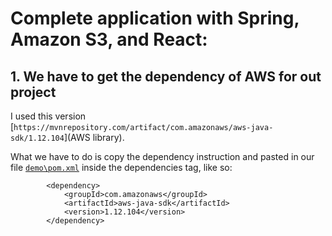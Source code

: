 #  Complete application with Spring, Amazon S3, and React:

## 1. We have to get the dependency of AWS for out project

I used this version [`https://mvnrepository.com/artifact/com.amazonaws/aws-java-sdk/1.12.104`](AWS library).

What we have to do is copy the dependency instruction and pasted in our file [`demo\pom.xml`](pom.xml) inside the dependencies tag, like so:

```
		<dependency>
			<groupId>com.amazonaws</groupId>
			<artifactId>aws-java-sdk</artifactId>
			<version>1.12.104</version>
		</dependency>

```